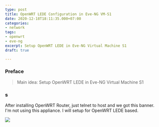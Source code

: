 ```yaml
---
type: post
title: OpenWRT LEDE Configuration in Eve-NG VM-S1
date: 2020-12-18T18:11:35.000+07:00
categories:
- network
tags:
- openwrt
- eve-ng
excerpt: Setup OpenWRT LEDE in Eve-NG Virtual Machine S1
draft: true

---
```

### Preface
>Main idea: Setup OpenWRT LEDE in Eve-NG Virtual Machine S1

### s
After installing OpenWRT Router, just telnet to host and we got this banner. I'm not using this appliance.  I will setup for OpenWRT LEDE based.

![](https://res.cloudinary.com/bimagv/image/upload/v1608821346/2020-12/2020-12-18-openwrt-configuration-s1-2.png)
